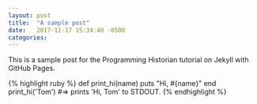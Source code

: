 ```yaml
---
layout: post
title:  "A sample post"
date:   2017-11-17 15:34:40 -0500
categories: 
---
```

This is a sample post for the Programming Historian tutorial on Jekyll with GitHub Pages. 

{% highlight ruby %}
def print_hi(name)
  puts "Hi, #{name}"
end
print_hi('Tom')
#=> prints 'Hi, Tom' to STDOUT.
{% endhighlight %}
